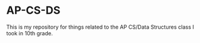 # AP-CS-DS
This is my repository for things related to the AP CS/Data Structures class I took in 10th grade.
